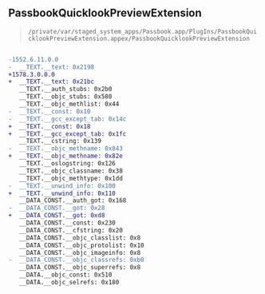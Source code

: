 ## PassbookQuicklookPreviewExtension

> `/private/var/staged_system_apps/Passbook.app/PlugIns/PassbookQuicklookPreviewExtension.appex/PassbookQuicklookPreviewExtension`

```diff

-1552.6.11.0.0
-  __TEXT.__text: 0x2198
+1578.3.0.0.0
+  __TEXT.__text: 0x21bc
   __TEXT.__auth_stubs: 0x2b0
   __TEXT.__objc_stubs: 0x580
   __TEXT.__objc_methlist: 0x44
-  __TEXT.__const: 0x10
-  __TEXT.__gcc_except_tab: 0x14c
+  __TEXT.__const: 0x18
+  __TEXT.__gcc_except_tab: 0x1fc
   __TEXT.__cstring: 0x139
-  __TEXT.__objc_methname: 0x843
+  __TEXT.__objc_methname: 0x82e
   __TEXT.__oslogstring: 0x126
   __TEXT.__objc_classname: 0x38
   __TEXT.__objc_methtype: 0x1dd
-  __TEXT.__unwind_info: 0x100
+  __TEXT.__unwind_info: 0x110
   __DATA_CONST.__auth_got: 0x168
-  __DATA_CONST.__got: 0x28
+  __DATA_CONST.__got: 0xd8
   __DATA_CONST.__const: 0x230
   __DATA_CONST.__cfstring: 0x20
   __DATA_CONST.__objc_classlist: 0x8
   __DATA_CONST.__objc_protolist: 0x10
   __DATA_CONST.__objc_imageinfo: 0x8
-  __DATA_CONST.__objc_classrefs: 0xb0
   __DATA_CONST.__objc_superrefs: 0x8
   __DATA.__objc_const: 0x510
   __DATA.__objc_selrefs: 0x180

```
